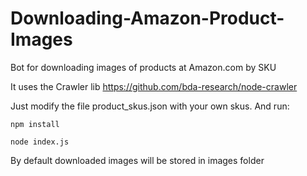 # Downloading-Amazon-Product-Images
Bot for downloading images of products at Amazon.com by SKU

It uses the Crawler lib https://github.com/bda-research/node-crawler

Just modify the file product_skus.json with your own skus. And run:

```
npm install

node index.js
```

By default downloaded images will be stored in images folder
